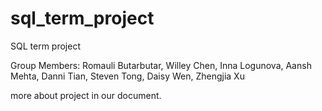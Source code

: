 # sql_term_project
SQL term project

Group Members: 
Romauli Butarbutar, Willey Chen, Inna Logunova, Aansh Mehta, Danni Tian, Steven Tong, Daisy Wen, Zhengjia Xu

more about project in our document. 
